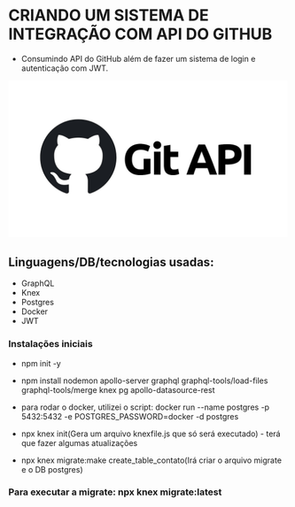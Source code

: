 # CRIANDO UM SISTEMA DE INTEGRAÇÃO COM API DO GITHUB

- Consumindo API do GitHub além de fazer um sistema de login e autenticação com JWT.

![apigithub](apigithub.png)
## Linguagens/DB/tecnologias usadas:

- GraphQL
- Knex
- Postgres
- Docker
- JWT
### Instalações iniciais 

- npm init -y

- npm install nodemon apollo-server graphql graphql-tools/load-files graphql-tools/merge knex pg apollo-datasource-rest

- para rodar o docker, utilizei o script: docker run --name postgres -p 5432:5432 -e POSTGRES_PASSWORD=docker -d postgres

- npx knex init(Gera um arquivo knexfile.js que só será executado) - terá que fazer algumas atualizações

- npx knex migrate:make create_table_contato(Irá criar o arquivo migrate e o DB postgres)

### Para executar a migrate: npx knex migrate:latest